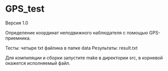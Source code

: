 # GPS_test
Версия 1.0 

Определениe координат неподвижного наблюдателя c помощью GPS-приемника.


Тесты: четыре txt файлика в папке data 
Результаты: result.txt

Для компиляции и сборки запустите make в директории src, в корневой окажется
исполняемый файл.




